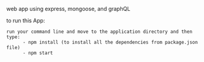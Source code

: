 web app using express, mongoose, and graphQL

to run this App:

    run your command line and move to the application directory and then type:
          - npm install (to install all the dependencies from package.json file)
          - npm start

    
